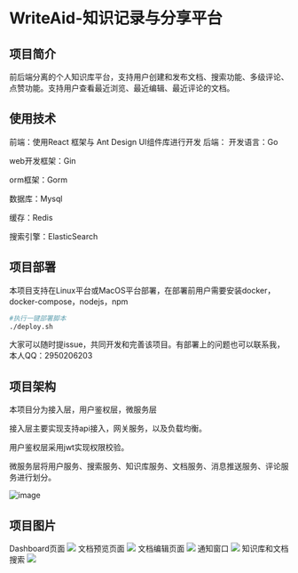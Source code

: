 # WriteAid-知识记录与分享平台

## 项目简介

前后端分离的个人知识库平台，支持用户创建和发布文档、搜索功能、多级评论、点赞功能。支持用户查看最近浏览、最近编辑、最近评论的文档。

## 使用技术

前端：使用React 框架与 Ant Design UI组件库进行开发
后端：
开发语言：Go

web开发框架：Gin

orm框架：Gorm

数据库：Mysql

缓存：Redis

搜索引擎：ElasticSearch

## 项目部署

本项目支持在Linux平台或MacOS平台部署，在部署前用户需要安装docker，docker-compose，nodejs，npm

```bash
#执行一键部署脚本
./deploy.sh
```

大家可以随时提issue，共同开发和完善该项目。有部署上的问题也可以联系我，本人QQ：2950206203

## 项目架构

本项目分为接入层，用户鉴权层，微服务层

接入层主要实现支持api接入，网关服务，以及负载均衡。

用户鉴权层采用jwt实现权限校验。

微服务层将用户服务、搜索服务、知识库服务、文档服务、消息推送服务、评论服务进行划分。

![image](https://github.com/user-attachments/assets/2b063fb0-f30c-4a1e-a560-0922b194fcd4)

## 项目图片

Dashboard页面
![](https://bucket-2519.oss-cn-beijing.aliyuncs.com/writeaid-dashboard.png)
文档预览页面
![](https://bucket-2519.oss-cn-beijing.aliyuncs.com/writeaid-doc-view.png)
文档编辑页面
![](https://bucket-2519.oss-cn-beijing.aliyuncs.com/202502251824689.png)
通知窗口
![](https://bucket-2519.oss-cn-beijing.aliyuncs.com/writeaid-notification.png)
知识库和文档搜索
![](https://bucket-2519.oss-cn-beijing.aliyuncs.com/writeaid-search.png)
